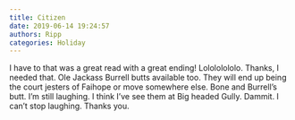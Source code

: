 ```yaml
---
title: Citizen
date: 2019-06-14 19:24:57
authors: Ripp
categories: Holiday
---
```


 I have to that was a great read with a great ending! 
Lolololololo. Thanks, I needed that. Ole Jackass Burrell butts available too. They will  end up being the court jesters of Faihope or move somewhere else. Bone and  Burrell’s butt. I’m still laughing. I think I’ve see them at Big headed Gully. Dammit. I can’t stop laughing. Thanks you.
